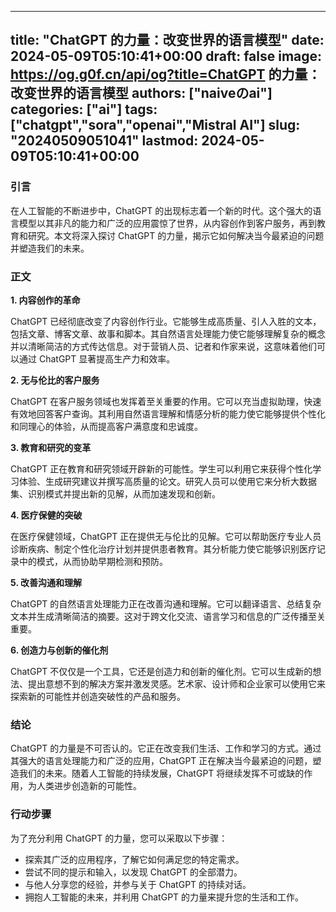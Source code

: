 
---
title: "ChatGPT 的力量：改变世界的语言模型"
date: 2024-05-09T05:10:41+00:00
draft: false
image: https://og.g0f.cn/api/og?title=ChatGPT 的力量：改变世界的语言模型
authors: ["naiveのai"]
categories: ["ai"]
tags: ["chatgpt","sora","openai","Mistral AI"]
slug: "20240509051041"
lastmod: 2024-05-09T05:10:41+00:00
---
### 引言

在人工智能的不断进步中，ChatGPT 的出现标志着一个新的时代。这个强大的语言模型以其非凡的能力和广泛的应用震惊了世界，从内容创作到客户服务，再到教育和研究。本文将深入探讨 ChatGPT 的力量，揭示它如何解决当今最紧迫的问题并塑造我们的未来。

### 正文

**1. 内容创作的革命**

ChatGPT 已经彻底改变了内容创作行业。它能够生成高质量、引人入胜的文本，包括文章、博客文章、故事和脚本。其自然语言处理能力使它能够理解复杂的概念并以清晰简洁的方式传达信息。对于营销人员、记者和作家来说，这意味着他们可以通过 ChatGPT 显著提高生产力和效率。

**2. 无与伦比的客户服务**

ChatGPT 在客户服务领域也发挥着至关重要的作用。它可以充当虚拟助理，快速有效地回答客户查询。其利用自然语言理解和情感分析的能力使它能够提供个性化和同理心的体验，从而提高客户满意度和忠诚度。

**3. 教育和研究的变革**

ChatGPT 正在教育和研究领域开辟新的可能性。学生可以利用它来获得个性化学习体验、生成研究建议并撰写高质量的论文。研究人员可以使用它来分析大数据集、识别模式并提出新的见解，从而加速发现和创新。

**4. 医疗保健的突破**

在医疗保健领域，ChatGPT 正在提供无与伦比的见解。它可以帮助医疗专业人员诊断疾病、制定个性化治疗计划并提供患者教育。其分析能力使它能够识别医疗记录中的模式，从而协助早期检测和预防。

**5. 改善沟通和理解**

ChatGPT 的自然语言处理能力正在改善沟通和理解。它可以翻译语言、总结复杂文本并生成清晰简洁的摘要。这对于跨文化交流、语言学习和信息的广泛传播至关重要。

**6. 创造力与创新的催化剂**

ChatGPT 不仅仅是一个工具，它还是创造力和创新的催化剂。它可以生成新的想法、提出意想不到的解决方案并激发灵感。艺术家、设计师和企业家可以使用它来探索新的可能性并创造突破性的产品和服务。

### 结论

ChatGPT 的力量是不可否认的。它正在改变我们生活、工作和学习的方式。通过其强大的语言处理能力和广泛的应用，ChatGPT 正在解决当今最紧迫的问题，塑造我们的未来。随着人工智能的持续发展，ChatGPT 将继续发挥不可或缺的作用，为人类进步创造新的可能性。

### 行动步骤

为了充分利用 ChatGPT 的力量，您可以采取以下步骤：

* 探索其广泛的应用程序，了解它如何满足您的特定需求。
* 尝试不同的提示和输入，以发现 ChatGPT 的全部潜力。
* 与他人分享您的经验，并参与关于 ChatGPT 的持续对话。
* 拥抱人工智能的未来，并利用 ChatGPT 的力量来提升您的生活和工作。